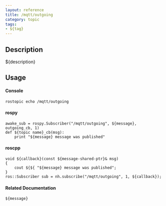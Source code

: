 ```yaml
---
layout: reference
title: /mqtt/outgoing
category: topic
tags: 
- ${tag}
---
```


## Description
${description}

## Usage
#### Console
```
rostopic echo /mqtt/outgoing
```

#### rospy
```
awake_sub = rospy.Subscriber("/mqtt/outgoing", ${message}, outgoing_cb, 1)
def ${topic name}_cb(msg):
    print "${message} message was published"
```

#### roscpp
```
void ${callback}(const ${message-shared-ptr}& msg)
{
    cout ${${ "${message} message was published";
}
ros::Subscriber sub = nh.subscribe("/mqtt/outgoing", 1, ${callback});
```

#### Related Documentation
``${message}``  
